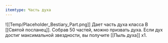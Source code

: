 ```yaml
---
itemtype: Часть духа
---
```

![[Temp/Placeholder_Bestiary_Part.png]]
Дает часть духа класса B [[Святой посланец]]. Собрав 50 частей, можно призвать духа. Если дух достиг максимальной звездности, вы получите [[Пыль духа]] х1.
